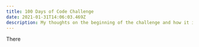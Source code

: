 ```yaml
---
title: 100 Days of Code Challenge
date: 2021-01-31T14:06:03.469Z
description: My thoughts on the beginning of the challenge and how it is going
---
```

There